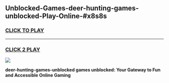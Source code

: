 
## Unblocked-Games-deer-hunting-games-unblocked-Play-Online-#x8s8s
<h3>
<a href="https://premium.freeplayer.one?title=deer-hunting-games-unblocked&ref=27F">CLICK TO PLAY</a></h3>
<hr>

<h3>
<a href="https://premium.freeplayer.one?title=deer-hunting-games-unblocked&ref=27F">CLICK 2 PLAY</a>
  
</h3>

<a href="https://premium.freeplayer.one?title=deer-hunting-games-unblocked&ref=27F"><img src="https://clearcache.store/games.png"></a>


**deer-hunting-games-unblocked games unblocked: Your Gateway to Fun and Accessible Online Gaming**
